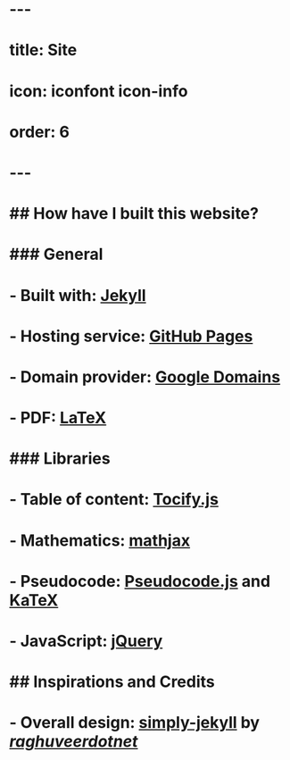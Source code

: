 # ---
# title: Site
# icon: iconfont icon-info
# order: 6
# ---

# ## How have I built this website?

# ### General

# - Built with: [Jekyll](https://jekyllrb.com/)
# - Hosting service: [GitHub Pages](https://pages.github.com/)
# - Domain provider: [Google Domains](https://domains.google/)
# - PDF: [LaTeX](https://en.wikibooks.org/wiki/LaTeX)

# ### Libraries

# - Table of content: [Tocify.js](http://gregfranko.com/jquery.tocify.js/)
# - Mathematics: [mathjax](https://www.mathjax.org/)
# - Pseudocode: [Pseudocode.js](http://www.tatetian.io/pseudocode.js/) and [KaTeX](https://katex.org/)
# - JavaScript: [jQuery](https://jquery.com/)

# ## Inspirations and Credits

# - Overall design: [simply-jekyll](https://github.com/raghuveerdotnet/simply-jekyll) by _[raghuveerdotnet](https://github.com/raghuveerdotnet)_
